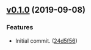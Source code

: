 <a name="v0.1.0"></a>
## [v0.1.0](https://github.com/alexseitsinger/react-simple-popover/compare/24d5f560bcf14bfe7acacbf4c62fb435740150d8...v0.1.0) (2019-09-08)

### Features
- Initial commit. ([24d5f56](https://github.com/alexseitsinger/react-simple-popover/commit/24d5f560bcf14bfe7acacbf4c62fb435740150d8))


